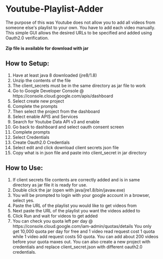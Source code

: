 # Youtube-Playlist-Adder
The purpose of this was Youtube does not allow you to add all videos from someone else's playlist to your own. You have to add each video manually.
This simple GUI allows the desired URLs to be specified and added using Oauth2.0 verification.<br/><br/>
**Zip file is available for download with jar**

## How to Setup:
<ol>
<li>Have at least java 8 downloaded (jre8/1.8)</li>
<li> Unzip the contents of the file</li>
<li>The client_secrets must be in the same directory as jar file to work</li>
<li>Go to Google Developer Console @ https://console.cloud.google.com/apis/dashboard</li>
<li>Select create new project</li>
<li>Complete the prompts</li>
<li>Then select the project from the dashboard</li>
<li>Select enable APIS and Services</li>
<li>Search for Youtube Data API v3 and enable</li>
<li>Go back to dashboard and select oauth consent screen</li>
<li>Complete prompts</li>
<li>Select Credentials</li>
<li>Create Oauth2.0 Credentials</li>
<li>Select edit and click download client secrets json file</li>
<li>Copy what is in json file and paste into client_secret in jar directory</li>
</ol>

## How to Use:
<ol>
<li>If client secrets file contents are correctly added and is in same directory as jar file it is ready for use.</li>
<li>Double click the jar (open with java/jre1.8/bin/javaw.exe)</li>
<li>You will be prompted to login with your google account in a browser, select yes.</li>
<li>Paste the URL of the playlist you would like to get videos from</li>
<li>Next paste the URL of the playlist you want the videos added to</li>
<li>Click Run and wait for videos to get added</li>
<li>You can check you quota left per day @ https://console.cloud.google.com/iam-admin/quotas/details
    You only get 10,000 quota per day for free and 1 video read request cost 1 quota while 1 video add 
    request costs 50 quota. You can add about 200 videos before your quota maxes out. You can also create a 
    new project with credentials and replace client_secret.json with different oauth2.0 credentials.</li>
</ol>
